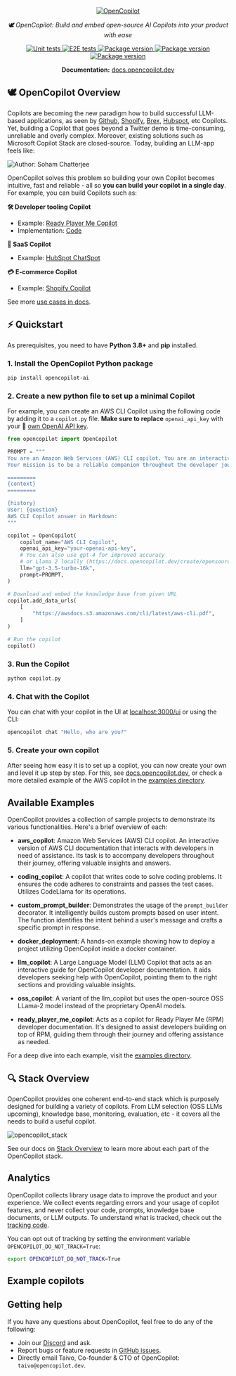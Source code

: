 <p align="center">
  <a href="https://docs.opencopilot.dev"><img src="https://github.com/opencopilotdev/opencopilot/assets/5147210/ff01df76-45f5-4c91-a4ef-cd9fcd73a971" alt="OpenCopilot"></a>
</p>
<p align="center">
    <em> 🕊️ OpenCopilot: Build and embed open-source AI Copilots into your product with ease</em>
</p>
<p align="center">

<a href="https://github.com/opencopilotdev/opencopilot/actions/workflows/unit_test.yml" target="_blank">
    <img src="https://github.com/opencopilotdev/opencopilot/actions/workflows/unit_test.yml/badge.svg" alt="Unit tests">
</a>

<a href="https://github.com/opencopilotdev/opencopilot/actions/workflows/e2e_test_full.yml" target="_blank">
    <img src="https://github.com/opencopilotdev/opencopilot/actions/workflows/e2e_test_full.yml/badge.svg" alt="E2E tests">
</a>

<a href="https://twitter.com/OpenCopilot" target="_blank">
    <img src="https://img.shields.io/twitter/url/https/twitter.com/opencopilot.svg?style=social&label=Follow%20%40OpenCopilot" alt="Package version">
</a>

<a href="https://discord.gg/AmdF5d94vE" target="_blank">
    <img src="https://img.shields.io/discord/1133675019478782072?logo=discord&label=OpenCopilot" alt="Package version">
</a>

<a href="https://pypi.org/project/opencopilot-ai" target="_blank">
    <img src="https://img.shields.io/pypi/v/opencopilot-ai?color=%2334D058&label=pypi%20package" alt="Package version">
</a>
</p>

<p align="center">
  <b>Documentation:</b> <a href="https://docs.opencopilot.dev/">docs.opencopilot.dev</a>
</p>


## 🕊️ OpenCopilot Overview

Copilots are becoming the new paradigm how to build successful LLM-based applications, as seen by [Github](https://github.com/features/copilot), [Shopify](https://www.shopify.com/magic), [Brex](https://www.brex.com/journal/press/brex-openai-ai-tools-for-finance-teams), [Hubspot](https://app.hubspot.com/chatspot/chat), etc Copilots. Yet, building a Copilot that goes beyond a Twitter demo is time-consuming, unreliable and overly complex. Moreover, existing solutions such as Microsoft Copilot Stack are closed-source. Today, building an LLM-app feels like:

![Author: Soham Chatterjee](https://github.com/opencopilotdev/opencopilot/assets/3767980/f98def43-38b6-40ed-956b-8b5498c08318)

OpenCopilot solves this problem so building your own Copilot becomes intuitive, fast and reliable - all so **you can build your copilot in a single day**. For example, you can build Copilots such as:

**🛠️ Developer tooling Copilot**

* Example: [Ready Player Me Copilot](https://venturebeat.com/games/ready-player-me-launches-ai-based-copilot-to-help-developers-streamline-avatars/)
* Implementation: [Code](https://github.com/opencopilotdev/opencopilot/tree/main/examples/ready_player_me_copilot)

**💾 SaaS Copilot**

* Example: [HubSpot ChatSpot](https://chatspot.ai/)

**💳 E-commerce Copilot**

* Example: [Shopify Copilot](https://www.shopify.com/magic)
  
See more [use cases in docs](https://docs.opencopilot.dev/welcome/use-cases).


## ⚡ Quickstart

As prerequisites, you need to have **Python 3.8+** and **pip** installed.

### 1. Install the OpenCopilot Python package

```bash
pip install opencopilot-ai
```

### 2. Create a new python file to set up a minimal Copilot

For example, you can create an AWS CLI Copilot using the following code by adding it to a `copilot.py` file. **Make sure to replace** `openai_api_key` with your 🔑 [own OpenAI API key](https://platform.openai.com/account/api-keys).

```python
from opencopilot import OpenCopilot

PROMPT = """
You are an Amazon Web Services (AWS) CLI copilot. You are an interactive version of AWS CLI documentation and chat with developers who need help using it.
Your mission is to be a reliable companion throughout the developer journey - always ready to answer questions and share insights.

=========
{context}
=========

{history}
User: {question}
AWS CLI Copilot answer in Markdown:
"""

copilot = OpenCopilot(
    copilot_name="AWS CLI Copilot",
    openai_api_key="your-openai-api-key",
    # You can also use gpt-4 for improved accuracy
    # or Llama 2 locally (https://docs.opencopilot.dev/create/opensource-llms#running-an-llm)
    llm="gpt-3.5-turbo-16k",
    prompt=PROMPT,
)

# Download and embed the knowledge base from given URL
copilot.add_data_urls(
    [
        "https://awsdocs.s3.amazonaws.com/cli/latest/aws-cli.pdf",
    ]
)

# Run the copilot
copilot()
```

### 3. Run the Copilot

```bash
python copilot.py
```

### 4. Chat with the Copilot
You can chat with your copilot in the UI at [localhost:3000/ui](http://localhost:3000/ui) or using the CLI:

```bash
opencopilot chat "Hello, who are you?"
```

### 5. Create your own copilot

After seeing how easy it is to set up a copilot, you can now create your own and level it up step by step. For this, see [docs.opencopilot.dev](https://docs.opencopilot.dev/create/iterative-development), or check a more detailed example of the AWS copilot in the [examples directory](examples/aws_copilot/).

## Available Examples

OpenCopilot provides a collection of sample projects to demonstrate its various functionalities. Here's a brief overview of each:

- **aws_copilot**: Amazon Web Services (AWS) CLI copilot. An interactive version of AWS CLI documentation that interacts with developers in need of assistance. Its task is to accompany developers throughout their journey, offering valuable insights and answers.

- **coding_copilot**: A copilot that writes code to solve coding problems. It ensures the code adheres to constraints and passes the test cases. Utilizes CodeLlama for its operations.

- **custom_prompt_builder**: Demonstrates the usage of the `prompt_builder` decorator. It intelligently builds custom prompts based on user intent. The function identifies the intent behind a user's message and crafts a specific prompt in response.

- **docker_deployment**: A hands-on example showing how to deploy a project utilizing OpenCopilot inside a docker container.

- **llm_copilot**: A Large Language Model (LLM) Copilot that acts as an interactive guide for OpenCopilot developer documentation. It aids developers seeking help with OpenCopilot, pointing them to the right sections and providing valuable insights.

- **oss_copilot**: A variant of the llm_copilot but uses the open-source OSS LLama-2 model instead of the proprietary OpenAI models.

- **ready_player_me_copilot**: Acts as a copilot for Ready Player Me (RPM) developer documentation. It's designed to assist developers building on top of RPM, guiding them through their journey and offering assistance as needed.

For a deep dive into each example, visit the [examples directory](https://github.com/opencopilotdev/opencopilot/tree/main/examples).

## 🔍 Stack Overview
OpenCopilot provides one coherent end-to-end stack which is purposely designed for building a variety of copilots. From LLM selection (OSS LLMs upcoming), knowledge base, monitoring, evaluation, etc - it covers all the needs to build a useful copilot.

![opencopilot_stack](https://github.com/opencopilotdev/opencopilot/assets/5147210/140ca313-cf8a-4635-913e-8dbb5e33e8d4)

See our docs on [Stack Overview](https://docs.opencopilot.dev/welcome/overview) to learn more about each part of the OpenCopilot stack.

## Analytics

OpenCopilot collects library usage data to improve the product and your experience. We collect events regarding errors and your usage of copilot features, and never collect your code, prompts, knowledge base documents, or LLM outputs. To understand what is tracked, check out the [tracking code](/opencopilot/analytics.py).

You can opt out of tracking by setting the environment variable `OPENCOPILOT_DO_NOT_TRACK=True`:

```bash
export OPENCOPILOT_DO_NOT_TRACK=True
```

## Example copilots


## Getting help

If you have any questions about OpenCopilot, feel free to do any of the following:

* Join our [Discord](https://discord.gg/AmdF5d94vE) and ask.
* Report bugs or feature requests in [GitHub issues](https://github.com/opencopilotdev/opencopilot/issues).
* Directly email Taivo, Co-founder & CTO of OpenCopilot: `taivo@opencopilot.dev`.
